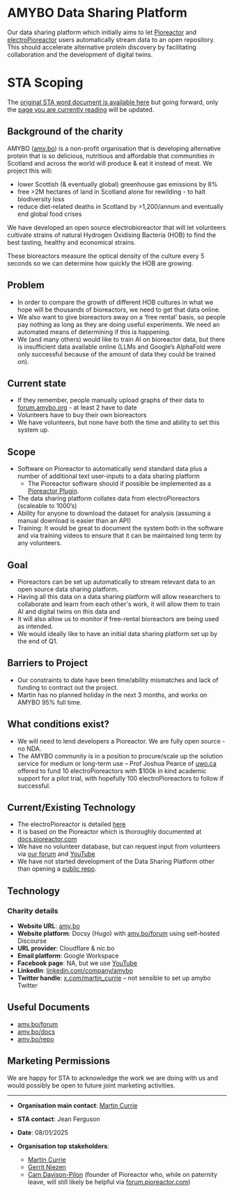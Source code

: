 # AMYBO Data Sharing Platform

Our data sharing platform which initially aims to let [Pioreactor](https://pioreactor.com) and [electroPioreactor](https://amy.bo/electropioreactor) users automatically stream data to an open repository.  This should accelerate alternative protein discovery by facilitating collaboration and the development of digital twins.

# STA Scoping

The [original STA word document is available here](https://github.com/Amybo-org/DSP/raw/refs/heads/main/AMYBO-DSP-STA+Project+Scope+Document+V0.4+(6).docx) but going forward, only the [page you are currently reading]([url](https://github.com/amy-bo/DSP/edit/main/README.md)) will be updated.

## Background of the charity

AMYBO ([amy.bo](https://amy.bo)) is a non-profit organisation that is developing alternative protein that is so delicious, nutritious and affordable that communities in Scotland and across the world will produce & eat it instead of meat. We project this will:

- lower Scottish (& eventually global) greenhouse gas emissions by 8%
- free >2M hectares of land in Scotland alone for rewilding - to halt biodiversity loss
- reduce diet-related deaths in Scotland by >1,200/annum and eventually end global food crises

We have developed an open source electrobioreactor that will let volunteers cultivate strains of natural Hydrogen Oxidising Bacteria (HOB) to find the best tasting, healthy and economical strains.

These bioreactors measure the optical density of the culture every 5 seconds so we can determine how quickly the HOB are growing.

## Problem

- In order to compare the growth of different HOB cultures in what we hope will be thousands of bioreactors, we need to get that data online.
- We also want to give bioreactors away on a ‘free rental’ basis, so people pay nothing as long as they are doing useful experiments. We need an automated means of determining if this is happening.
- We (and many others) would like to train AI on bioreactor data, but there is insufficient data available online (LLMs and Google’s AlphaFold were only successful because of the amount of data they could be trained on).

## Current state

- If they remember, people manually upload graphs of their data to [forum.amybo.org](https://forum.amybo.org) - at least 2 have to date
- Volunteers have to buy their own bioreactors
- We have volunteers, but none have both the time and ability to set this system up.

## Scope

- Software on Pioreactor to automatically send standard data plus a number of additional text user-inputs to a data sharing platform
  - The Pioreactor software should if possible be implemented as a [Pioreactor Plugin](https://docs.pioreactor.com/developer-guide/intro-plugins).
- The data sharing platform collates data from electroPioreactors (scaleable to 1000’s)
- Ability for anyone to download the dataset for analysis (assuming a manual download is easier than an API)
- Training: It would be great to document the system both in the software and via training videos to ensure that it can be maintained long term by any volunteers.

## Goal

- Pioreactors can be set up automatically to stream relevant data to an open source data sharing platform.
- Having all this data on a data sharing platform will allow researchers to collaborate and learn from each other's work, it will allow them to train AI and digital twins on this data and
- It will also allow us to monitor if free-rental bioreactors are being used as intended.
- We would ideally like to have an initial data sharing platform set up by the end of Q1.

## Barriers to Project

- Our constraints to date have been time/ability mismatches and lack of funding to contract out the project.
- Martin has no planned holiday in the next 3 months, and works on AMYBO 95% full time.

## What conditions exist?

- We will need to lend developers a Pioreactor. We are fully open source - no NDA.
- The AMYBO community is in a position to procure/scale up the solution service for medium or long-term use – Prof Joshua Pearce of [uwo.ca](https://uwo.ca) offered to fund 10 electroPioreactors with $100k in kind academic support for a pilot trial, with hopefully 100 electroPioreactors to follow if successful.

## Current/Existing Technology

- The electroPioreactor is detailed [here](https://amy.bo/electropioreactor)
- It is based on the Pioreactor which is thoroughly documented at [docs.pioreactor.com](https://docs.pioreactor.com)
- We have no volunteer database, but can request input from volunteers via [our forum](https://forum.amybo.org) and [YouTube](https://amy.bo/YouTube)
- We have not started development of the Data Sharing Platform other than opening a [public repo](https://github.com/Amybo-org/DSP).


## Technology

### Charity details

- **Website URL**: [amy.bo](https://amy.bo)
- **Website platform**: Docsy (Hugo) with [amy.bo/forum](https://amy.bo/forum) using self-hosted Discourse
- **URL provider**: Cloudflare & nic.bo
- **Email platform**: Google Workspace
- **Facebook page**: NA, but we use [YouTube](https://www.youtube.com/@AMYBO)
- **LinkedIn**: [linkedin.com/company/amybo](https://linkedin.com/company/amybo)
- **Twitter handle**: [x.com/martin_currie](https://x.com/martin_currie) – not sensible to set up amybo Twitter 

## Useful Documents

- [amy.bo/forum](https://amy.bo/forum)
- [amy.bo/docs](https://amy.bo/docs)
- [amy.bo/repo](https://amy.bo/repo)

## Marketing Permissions

We are happy for STA to acknowledge the work we are doing with us and would possibly be open to future joint marketing activities.  

---

- **Organisation main contact**: [Martin Currie](https://martin.aqueum.com)
- **STA contact**: Jean Ferguson 
- **Date**: 08/01/2025  

- **Organisation top stakeholders**:
  - [Martin Currie](https://martin.aqueum.com)
  - [Gerrit Niezen](https://labcrafter.co.uk/pages/about-us)
  - [Cam Davison-Pilon](https://github.com/camdavidsonpilon) (founder of Pioreactor who, while on paternity leave, will still likely be helpful via [forum.pioreactor.com](https://forum.pioreactor.com))
